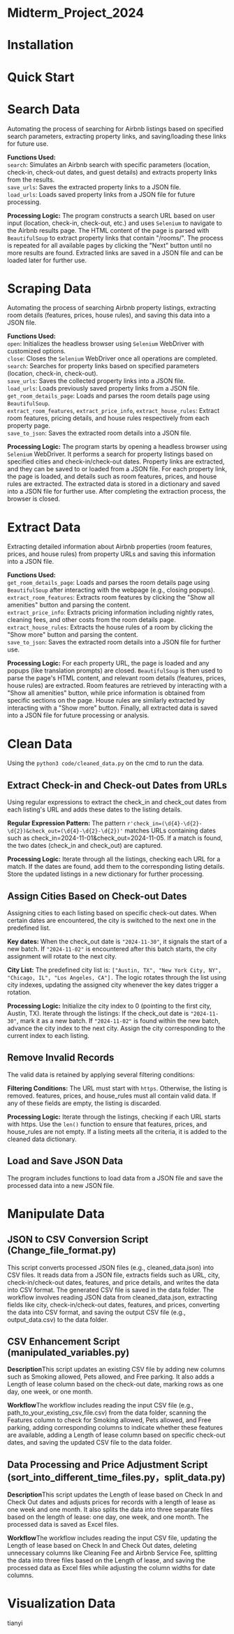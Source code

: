 # Midterm_Project_2024

# Installation



# Quick Start


# Search Data
Automating the process of searching for Airbnb listings based on specified search parameters, extracting property links, and saving/loading these links for future use.

**Functions Used:** <br>
`search`: Simulates an Airbnb search with specific parameters (location, check-in, check-out dates, and guest details) and extracts property links from the results.<br>
`save_urls`: Saves the extracted property links to a JSON file.<br>
`load_urls`: Loads saved property links from a JSON file for future processing.<br>

**Processing Logic:**
The program constructs a search URL based on user input (location, check-in, check-out, etc.) and uses `Selenium` to navigate to the Airbnb results page. The HTML content of the page is parsed with `BeautifulSoup` to extract property links that contain "/rooms/". The process is repeated for all available pages by clicking the "Next" button until no more results are found. Extracted links are saved in a JSON file and can be loaded later for further use.

# Scraping Data
Automating the process of searching Airbnb property listings, extracting room details (features, prices, house rules), and saving this data into a JSON file.

**Functions Used:** <br>
`open`: Initializes the headless browser using `Selenium` WebDriver with customized options.<br>
`close`: Closes the `Selenium` WebDriver once all operations are completed.<br>
`search`: Searches for property links based on specified parameters (location, check-in, check-out).<br>
`save_urls`: Saves the collected property links into a JSON file.<br>
`load_urls`: Loads previously saved property links from a JSON file.<br>
`get_room_details_page`: Loads and parses the room details page using `BeautifulSoup`.<br>
`extract_room_features`, `extract_price_info`, `extract_house_rules`: Extract room features, pricing details, and house rules respectively from each property page.<br>
`save_to_json`: Saves the extracted room details into a JSON file.<br>

**Processing Logic:**
The program starts by opening a headless browser using `Selenium` WebDriver. It performs a search for property listings based on specified cities and check-in/check-out dates. Property links are extracted, and they can be saved to or loaded from a JSON file. For each property link, the page is loaded, and details such as room features, prices, and house rules are extracted. The extracted data is stored in a dictionary and saved into a JSON file for further use. After completing the extraction process, the browser is closed.


# Extract Data
Extracting detailed information about Airbnb properties (room features, prices, and house rules) from property URLs and saving this information into a JSON file.

**Functions Used:** <br>
`get_room_details_page`: Loads and parses the room details page using `BeautifulSoup` after interacting with the webpage (e.g., closing popups).<br>
`extract_room_features`: Extracts room features by clicking the "Show all amenities" button and parsing the content.<br>
`extract_price_info`: Extracts pricing information including nightly rates, cleaning fees, and other costs from the room details page.<br>
`extract_house_rules`: Extracts the house rules of a room by clicking the "Show more" button and parsing the content.<br>
`save_to_json`: Saves the extracted room details into a JSON file for further use.<br>

**Processing Logic:**
For each property URL, the page is loaded and any popups (like translation prompts) are closed. `BeautifulSoup` is then used to parse the page's HTML content, and relevant room details (features, prices, house rules) are extracted. Room features are retrieved by interacting with a "Show all amenities" button, while price information is obtained from specific sections on the page. House rules are similarly extracted by interacting with a "Show more" button. Finally, all extracted data is saved into a JSON file for future processing or analysis.


# Clean Data
Using the `python3 code/cleaned_data.py` on the cmd to run the data.

## Extract Check-in and Check-out Dates from URLs
Using regular expressions to extract the check_in and check_out dates from each listing's URL and adds these dates to the listing details.

**Regular Expression Pattern:** The pattern `r'check_in=(\d{4}-\d{2}-\d{2})&check_out=(\d{4}-\d{2}-\d{2})'` matches URLs containing dates such as check_in=2024-11-01&check_out=2024-11-05.
If a match is found, the two dates (check_in and check_out) are captured.


**Processing Logic:** Iterate through all the listings, checking each URL for a match.
If the dates are found, add them to the corresponding listing details.
Store the updated listings in a new dictionary for further processing.

## Assign Cities Based on Check-out Dates
Assigning cities to each listing based on specific check-out dates. When certain dates are encountered, the city is switched to the next one in the predefined list.

**Key dates:** When the check_out date is `"2024-11-30"`, it signals the start of a new batch.
If `"2024-11-02"` is encountered after this batch starts, the city assignment will rotate to the next city.

**City List:** The predefined city list is: `["Austin, TX", "New York City, NY", "Chicago, IL", "Los Angeles, CA"].`
The logic rotates through the list using city indexes, updating the assigned city whenever the key dates trigger a rotation.

**Processing Logic:** Initialize the city index to 0 (pointing to the first city, Austin, TX).
Iterate through the listings:
If the check_out date is `"2024-11-30"`, mark it as a new batch.
If `"2024-11-02"` is found within the new batch, advance the city index to the next city.
Assign the city corresponding to the current index to each listing.


## Remove Invalid Records
The valid data is retained by applying several filtering conditions:

**Filtering Conditions:** The URL must start with `https`. Otherwise, the listing is removed.
features, prices, and house_rules must all contain valid data. If any of these fields are empty, the listing is discarded.

**Processing Logic:** Iterate through the listings, checking if each URL starts with https.
Use the `len()` function to ensure that features, prices, and house_rules are not empty.
If a listing meets all the criteria, it is added to the cleaned data dictionary.

## Load and Save JSON Data
The program includes functions to load data from a JSON file and save the processed data into a new JSON file.

# Manipulate Data

## JSON to CSV Conversion Script (Change_file_format.py) ##

This script converts processed JSON files (e.g., cleaned_data.json) into CSV files. It reads data from a JSON file, extracts fields such as URL, city, check-in/check-out dates, features, and price details, and writes the data into CSV format. The generated CSV file is saved in the data folder. The workflow involves reading JSON data from cleaned_data.json, extracting fields like city, check-in/check-out dates, features, and prices, converting the data into CSV format, and saving the output CSV file (e.g., output_data.csv) to the data folder.

## CSV Enhancement Script (manipulated_variables.py) ##

**Description**This script updates an existing CSV file by adding new columns such as Smoking allowed, Pets allowed, and Free parking. It also adds a Length of lease column based on the check-out date, marking rows as one day, one week, or one month.

**Workflow**The workflow includes reading the input CSV file (e.g., path_to_your_existing_csv_file.csv) from the data folder, scanning the Features column to check for Smoking allowed, Pets allowed, and Free parking, adding corresponding columns to indicate whether these features are available, adding a Length of lease column based on specific check-out dates, and saving the updated CSV file to the data folder.

## Data Processing and Price Adjustment Script (sort_into_different_time_files.py，split_data.py) ##

**Description**This script updates the Length of lease based on Check In and Check Out dates and adjusts prices for records with a length of lease as one week and one month. It also splits the data into three separate files based on the length of lease: one day, one week, and one month. The processed data is saved as Excel files.

**Workflow**The workflow includes reading the input CSV file, updating the Length of lease based on Check In and Check Out dates, deleting unnecessary columns like Cleaning Fee and Airbnb Service Fee, splitting the data into three files based on the Length of lease, and saving the processed data as Excel files while adjusting the column widths for date columns.

# Visualization Data
tianyi
